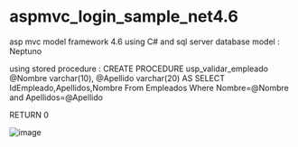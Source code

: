 
# aspmvc_login_sample_net4.6
asp mvc model framework 4.6 using C# and sql server database model : Neptuno



using stored procedure : 
CREATE PROCEDURE usp_validar_empleado
	@Nombre varchar(10),
	@Apellido varchar(20)
AS
	SELECT IdEmpleado,Apellidos,Nombre 
	From Empleados
	Where Nombre=@Nombre and Apellidos=@Apellido

RETURN 0

 
 
 ![image](https://user-images.githubusercontent.com/20383126/156127061-e13e0b56-02c0-4b90-a7df-9600ba97bbcf.png)



